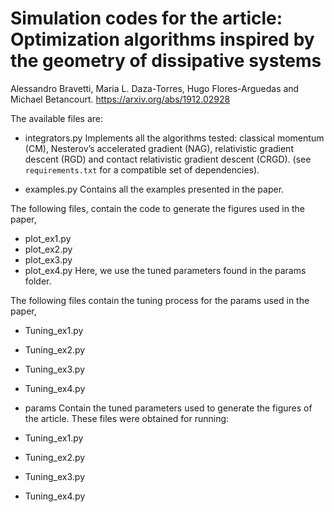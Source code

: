 # Simulation codes for the article: Optimization algorithms inspired by the geometry of dissipative systems
Alessandro Bravetti, Maria L. Daza-Torres, Hugo Flores-Arguedas and Michael Betancourt. https://arxiv.org/abs/1912.02928

The available files are:

- integrators.py
    Implements all the algorithms tested: classical momentum (CM),
    Nesterov’s  accelerated  gradient (NAG), relativistic gradient descent (RGD)
    and contact relativistic gradient descent (CRGD).
    (see `requirements.txt` for a compatible  set of dependencies).

- examples.py
    Contains all the examples presented in the paper.

The following files, contain the code to generate the figures used in the paper,
- plot_ex1.py
- plot_ex2.py
- plot_ex3.py
- plot_ex4.py
Here, we use the tuned parameters found in the params folder.


The following files contain the tuning process for the params used in the paper,

- Tuning_ex1.py
- Tuning_ex2.py
- Tuning_ex3.py
- Tuning_ex4.py

- params
Contain the tuned parameters used to generate the figures of the article. These files were obtained
for running:

- Tuning_ex1.py
- Tuning_ex2.py
- Tuning_ex3.py
- Tuning_ex4.py
